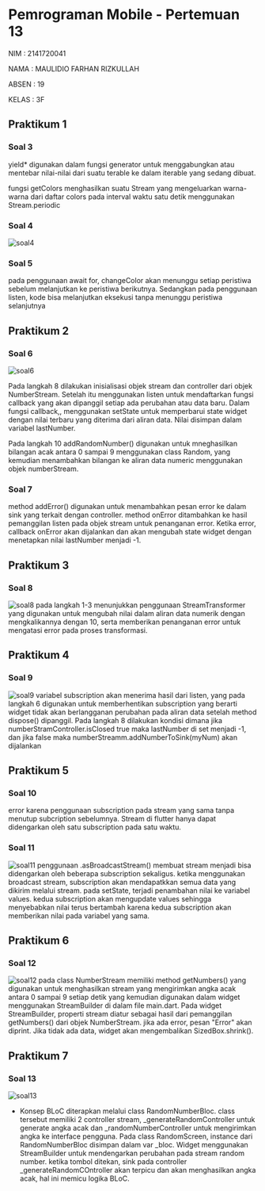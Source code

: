 # Pemrograman Mobile - Pertemuan 13

NIM : 2141720041

NAMA : MAULIDIO FARHAN RIZKULLAH

ABSEN : 19

KELAS : 3F

## Praktikum 1

### Soal 3
yield* digunakan dalam fungsi generator untuk menggabungkan atau mentebar nilai-nilai dari suatu terable ke dalam iterable yang sedang dibuat.

fungsi getColors menghasilkan suatu Stream<Color> yang mengeluarkan warna-warna dari daftar colors pada interval waktu satu detik menggunakan Stream.periodic

### Soal 4
![soal4](docs/p1n4.gif)

### Soal 5

pada penggunaan await for, changeColor akan menunggu setiap peristiwa sebelum melanjutkan ke peristiwa berikutnya. Sedangkan pada penggunaan listen, kode bisa melanjutkan eksekusi tanpa menunggu peristiwa selanjutnya

## Praktikum 2

### Soal 6
![soal6](docs/p2n6.gif)

Pada langkah 8 dilakukan inisialisasi objek stream dan controller dari objek NumberStream. Setelah itu menggunakan listen untuk mendaftarkan fungsi callback yang akan dipanggil setiap ada perubahan atau data baru. Dalam fungsi callback,, menggunakan setState untuk memperbarui state widget dengan nilai terbaru yang diterima dari aliran data. Nilai disimpan dalam variabel lastNumber.

Pada langkah 10 addRandomNumber() digunakan untuk mneghasilkan bilangan acak antara 0 sampai 9 menggunakan class Random, yang kemudian menambahkan bilangan ke aliran data numeric menggunakan objek numberStream.

### Soal 7
method addError() digunakan untuk menambahkan pesan error ke dalam sink yang terkait dengan controller. method onError ditambahkan ke hasil pemanggilan listen pada objek stream untuk penanganan error. Ketika error, callback onError akan dijalankan dan akan mengubah state widget dengan menetapkan nilai lastNumber menjadi -1.

## Praktikum 3

### Soal 8
![soal8](docs/p3n8.gif)
pada langkah 1-3 menunjukkan penggunaan StreamTransformer yang digunakan untuk mengubah nilai dalam aliran data numerik dengan mengkalikannya dengan 10, serta memberikan penanganan error untuk mengatasi error pada proses transformasi.

## Praktikum 4

### Soal 9
![soal9](docs/p4n9.gif)
variabel subscription akan menerima hasil dari listen, yang pada langkah 6 digunakan untuk memberhentikan subscription yang berarti widget tidak akan berlangganan perubahan pada aliran data setelah method dispose() dipanggil. Pada langkah 8 dilakukan kondisi dimana jika numberStramController.isClosed true maka lastNumber di set menjadi -1, dan jika false maka numberStreamm.addNumberToSink(myNum) akan dijalankan

## Praktikum 5

### Soal 10
error karena penggunaan subscription pada stream yang sama tanpa menutup subcription sebelumnya. Stream di flutter hanya dapat didengarkan oleh satu subscription pada satu waktu.

### Soal 11
![soal11](docs/p5n11.gif)
penggunaan .asBroadcastStream() membuat stream menjadi bisa didengarkan oleh beberapa subscription sekaligus. ketika menggunakan broadcast stream, subscription akan mendapatkkan semua data yang dikirim melalui stream. pada setState, terjadi penambahan nilai ke variabel values. kedua subscription akan mengupdate values sehingga menyebabkan nilai terus bertambah karena kedua subscription akan memberikan nilai pada variabel yang sama.

## Praktikum 6

### Soal 12
![soal12](docs/p6n12.gif)
pada class NumberStream memiliki method getNumbers() yang digunakan untuk menghasilkan stream yang mengirimkan angka acak antara 0 sampai 9 setiap detik yang kemudian digunakan dalam widget menggunakan StreamBuilder di dalam file main.dart. Pada widget StreamBuilder, properti stream diatur sebagai hasil dari pemanggilan getNumbers() dari objek NumberStream. jika ada error, pesan "Error" akan diprint. Jika tidak ada data, widget akan mengembalikan SizedBox.shrink().

## Praktikum 7

### Soal 13
![soal13](docs/p7n13.gif)
- Konsep BLoC diterapkan melalui class RandomNumberBloc. class tersebut memiliki 2 controller stream, _generateRandomController untuk generate angka acak dan _randomNumberController untuk mengirimkan angka ke interface pengguna. Pada class RandomScreen, instance dari RandomNumberBloc disimpan dalam var _bloc. Widget menggunakan StreamBuilder untuk mendengarkan perubahan pada stream random number. ketika tombol ditekan, sink pada controller _generateRandomCOntroller akan terpicu dan akan menghasilkan angka acak, hal ini memicu logika BLoC.
